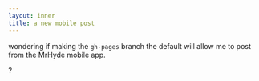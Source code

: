 ```yaml
---
layout: inner
title: a new mobile post
---
```

wondering if making the `gh-pages` branch the default will allow me to post from the MrHyde mobile app.

?

<script data-element="9491"></script>
